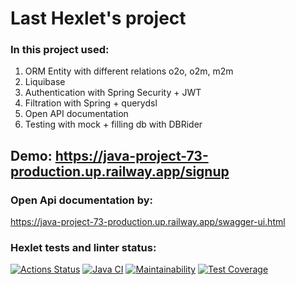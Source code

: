 # Last Hexlet's project
### In this project used:
1. ORM Entity with different relations o2o, o2m, m2m
2. Liquibase
2. Authentication with Spring Security + JWT
3. Filtration with Spring + querydsl
4. Open API documentation
5. Testing with mock + filling db with DBRider

## Demo: https://java-project-73-production.up.railway.app/signup

### Open Api documentation by: 
https://java-project-73-production.up.railway.app/swagger-ui.html
### Hexlet tests and linter status:
[![Actions Status](https://github.com/KrylovMikhail1985/java-project-73/workflows/hexlet-check/badge.svg)](https://github.com/KrylovMikhail1985/java-project-73/actions)
[![Java CI](https://github.com/KrylovMikhail1985/java-project-73/actions/workflows/github-actions.yml/badge.svg)](https://github.com/KrylovMikhail1985/java-project-73/actions/workflows/github-actions.yml)
[![Maintainability](https://api.codeclimate.com/v1/badges/99c3ec34f4cd82ed953f/maintainability)](https://codeclimate.com/github/KrylovMikhail1985/java-project-73/maintainability)
[![Test Coverage](https://api.codeclimate.com/v1/badges/99c3ec34f4cd82ed953f/test_coverage)](https://codeclimate.com/github/KrylovMikhail1985/java-project-73/test_coverage)